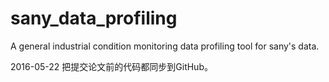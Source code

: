 # sany_data_profiling
A general industrial condition monitoring data profiling tool for sany's data.

2016-05-22
把提交论文前的代码都同步到GitHub。

